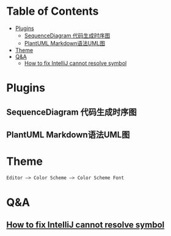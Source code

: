 Table of Contents
=================

   * [Plugins](#plugins)
      * [SequenceDiagram 代码生成时序图](#sequencediagram-代码生成时序图)
      * [PlantUML Markdown语法UML图](#plantuml-markdown语法uml图)
   * [Theme](#theme)
   * [Q&amp;A](#qa)
      * [<a href="http://sbytestream.pythonanywhere.com/blog/How-to-fix-IntelliJ-cannot-resolve-symbol" rel="nofollow">How to fix IntelliJ cannot resolve symbol</a>](#how-to-fix-intellij-cannot-resolve-symbol)

# Plugins
## SequenceDiagram 代码生成时序图
## PlantUML Markdown语法UML图


# Theme
```md
Editor –> Color Scheme –> Color Scheme Font
```

# Q&A
## [How to fix IntelliJ cannot resolve symbol](http://sbytestream.pythonanywhere.com/blog/How-to-fix-IntelliJ-cannot-resolve-symbol)
